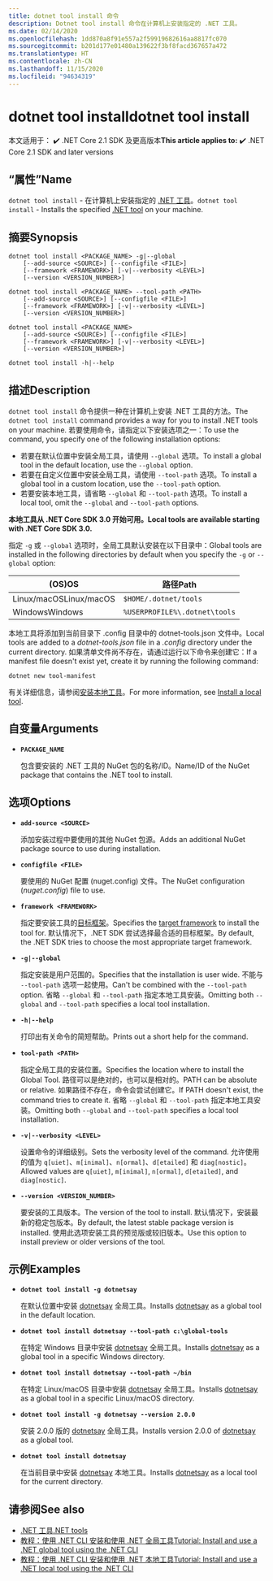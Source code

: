 ```yaml
---
title: dotnet tool install 命令
description: Dotnet tool install 命令在计算机上安装指定的 .NET 工具。
ms.date: 02/14/2020
ms.openlocfilehash: 1dd870a8f91e557a2f59919682616aa8817fc070
ms.sourcegitcommit: b201d177e01480a139622f3bf8facd367657a472
ms.translationtype: HT
ms.contentlocale: zh-CN
ms.lasthandoff: 11/15/2020
ms.locfileid: "94634319"
---
```

# <a name="dotnet-tool-install"></a><span data-ttu-id="861e6-103">dotnet tool install</span><span class="sxs-lookup"><span data-stu-id="861e6-103">dotnet tool install</span></span>

<span data-ttu-id="861e6-104">本文适用于： ✔️ .NET Core 2.1 SDK 及更高版本</span><span class="sxs-lookup"><span data-stu-id="861e6-104">**This article applies to:** ✔️ .NET Core 2.1 SDK and later versions</span></span>

## <a name="name"></a><span data-ttu-id="861e6-105">“属性”</span><span class="sxs-lookup"><span data-stu-id="861e6-105">Name</span></span>

<span data-ttu-id="861e6-106">`dotnet tool install` - 在计算机上安装指定的 [.NET 工具](global-tools.md)。</span><span class="sxs-lookup"><span data-stu-id="861e6-106">`dotnet tool install` - Installs the specified [.NET tool](global-tools.md) on your machine.</span></span>

## <a name="synopsis"></a><span data-ttu-id="861e6-107">摘要</span><span class="sxs-lookup"><span data-stu-id="861e6-107">Synopsis</span></span>

```dotnetcli
dotnet tool install <PACKAGE_NAME> -g|--global
    [--add-source <SOURCE>] [--configfile <FILE>]
    [--framework <FRAMEWORK>] [-v|--verbosity <LEVEL>]
    [--version <VERSION_NUMBER>]

dotnet tool install <PACKAGE_NAME> --tool-path <PATH>
    [--add-source <SOURCE>] [--configfile <FILE>]
    [--framework <FRAMEWORK>] [-v|--verbosity <LEVEL>]
    [--version <VERSION_NUMBER>]

dotnet tool install <PACKAGE_NAME>
    [--add-source <SOURCE>] [--configfile <FILE>]
    [--framework <FRAMEWORK>] [-v|--verbosity <LEVEL>]
    [--version <VERSION_NUMBER>]

dotnet tool install -h|--help
```

## <a name="description"></a><span data-ttu-id="861e6-108">描述</span><span class="sxs-lookup"><span data-stu-id="861e6-108">Description</span></span>

<span data-ttu-id="861e6-109">`dotnet tool install` 命令提供一种在计算机上安装 .NET 工具的方法。</span><span class="sxs-lookup"><span data-stu-id="861e6-109">The `dotnet tool install` command provides a way for you to install .NET tools on your machine.</span></span> <span data-ttu-id="861e6-110">若要使用命令，请指定以下安装选项之一：</span><span class="sxs-lookup"><span data-stu-id="861e6-110">To use the command, you specify one of the following installation options:</span></span>

* <span data-ttu-id="861e6-111">若要在默认位置中安装全局工具，请使用 `--global` 选项。</span><span class="sxs-lookup"><span data-stu-id="861e6-111">To install a global tool in the default location, use the `--global` option.</span></span>
* <span data-ttu-id="861e6-112">若要在自定义位置中安装全局工具，请使用 `--tool-path` 选项。</span><span class="sxs-lookup"><span data-stu-id="861e6-112">To install a global tool in a custom location,  use the `--tool-path` option.</span></span>
* <span data-ttu-id="861e6-113">若要安装本地工具，请省略 `--global` 和 `--tool-path` 选项。</span><span class="sxs-lookup"><span data-stu-id="861e6-113">To install a local tool, omit the `--global` and `--tool-path` options.</span></span>

<span data-ttu-id="861e6-114">**本地工具从 .NET Core SDK 3.0 开始可用。**</span><span class="sxs-lookup"><span data-stu-id="861e6-114">**Local tools are available starting with .NET Core SDK 3.0.**</span></span>

<span data-ttu-id="861e6-115">指定 `-g` 或 `--global` 选项时，全局工具默认安装在以下目录中：</span><span class="sxs-lookup"><span data-stu-id="861e6-115">Global tools are installed in the following directories by default when you specify the `-g` or `--global` option:</span></span>

| <span data-ttu-id="861e6-116">(OS)</span><span class="sxs-lookup"><span data-stu-id="861e6-116">OS</span></span>          | <span data-ttu-id="861e6-117">路径</span><span class="sxs-lookup"><span data-stu-id="861e6-117">Path</span></span>                          |
|-------------|-------------------------------|
| <span data-ttu-id="861e6-118">Linux/macOS</span><span class="sxs-lookup"><span data-stu-id="861e6-118">Linux/macOS</span></span> | `$HOME/.dotnet/tools`         |
| <span data-ttu-id="861e6-119">Windows</span><span class="sxs-lookup"><span data-stu-id="861e6-119">Windows</span></span>     | `%USERPROFILE%\.dotnet\tools` |

<span data-ttu-id="861e6-120">本地工具将添加到当前目录下 .config 目录中的 dotnet-tools.json 文件中。</span><span class="sxs-lookup"><span data-stu-id="861e6-120">Local tools are added to a *dotnet-tools.json* file in a *.config* directory under the current directory.</span></span> <span data-ttu-id="861e6-121">如果清单文件尚不存在，请通过运行以下命令来创建它：</span><span class="sxs-lookup"><span data-stu-id="861e6-121">If a manifest file doesn't exist yet, create it by running the following command:</span></span>

```dotnetcli
dotnet new tool-manifest
```

<span data-ttu-id="861e6-122">有关详细信息，请参阅[安装本地工具](global-tools.md#install-a-local-tool)。</span><span class="sxs-lookup"><span data-stu-id="861e6-122">For more information, see [Install a local tool](global-tools.md#install-a-local-tool).</span></span>

## <a name="arguments"></a><span data-ttu-id="861e6-123">自变量</span><span class="sxs-lookup"><span data-stu-id="861e6-123">Arguments</span></span>

- **`PACKAGE_NAME`**

  <span data-ttu-id="861e6-124">包含要安装的 .NET 工具的 NuGet 包的名称/ID。</span><span class="sxs-lookup"><span data-stu-id="861e6-124">Name/ID of the NuGet package that contains the .NET tool to install.</span></span>

## <a name="options"></a><span data-ttu-id="861e6-125">选项</span><span class="sxs-lookup"><span data-stu-id="861e6-125">Options</span></span>

- **`add-source <SOURCE>`**

  <span data-ttu-id="861e6-126">添加安装过程中要使用的其他 NuGet 包源。</span><span class="sxs-lookup"><span data-stu-id="861e6-126">Adds an additional NuGet package source to use during installation.</span></span>

- **`configfile <FILE>`**

  <span data-ttu-id="861e6-127">要使用的 NuGet 配置 (nuget.config) 文件。</span><span class="sxs-lookup"><span data-stu-id="861e6-127">The NuGet configuration (*nuget.config*) file to use.</span></span>

- **`framework <FRAMEWORK>`**

  <span data-ttu-id="861e6-128">指定要安装工具的[目标框架](../../standard/frameworks.md)。</span><span class="sxs-lookup"><span data-stu-id="861e6-128">Specifies the [target framework](../../standard/frameworks.md) to install the tool for.</span></span> <span data-ttu-id="861e6-129">默认情况下，.NET SDK 尝试选择最合适的目标框架。</span><span class="sxs-lookup"><span data-stu-id="861e6-129">By default, the .NET SDK tries to choose the most appropriate target framework.</span></span>

- **`-g|--global`**

  <span data-ttu-id="861e6-130">指定安装是用户范围的。</span><span class="sxs-lookup"><span data-stu-id="861e6-130">Specifies that the installation is user wide.</span></span> <span data-ttu-id="861e6-131">不能与 `--tool-path` 选项一起使用。</span><span class="sxs-lookup"><span data-stu-id="861e6-131">Can't be combined with the `--tool-path` option.</span></span> <span data-ttu-id="861e6-132">省略 `--global` 和 `--tool-path` 指定本地工具安装。</span><span class="sxs-lookup"><span data-stu-id="861e6-132">Omitting both `--global` and `--tool-path` specifies a local tool installation.</span></span>

- **`-h|--help`**

  <span data-ttu-id="861e6-133">打印出有关命令的简短帮助。</span><span class="sxs-lookup"><span data-stu-id="861e6-133">Prints out a short help for the command.</span></span>

- **`tool-path <PATH>`**

  <span data-ttu-id="861e6-134">指定全局工具的安装位置。</span><span class="sxs-lookup"><span data-stu-id="861e6-134">Specifies the location where to install the Global Tool.</span></span> <span data-ttu-id="861e6-135">路径可以是绝对的，也可以是相对的。</span><span class="sxs-lookup"><span data-stu-id="861e6-135">PATH can be absolute or relative.</span></span> <span data-ttu-id="861e6-136">如果路径不存在，命令会尝试创建它。</span><span class="sxs-lookup"><span data-stu-id="861e6-136">If PATH doesn't exist, the command tries to create it.</span></span> <span data-ttu-id="861e6-137">省略 `--global` 和 `--tool-path` 指定本地工具安装。</span><span class="sxs-lookup"><span data-stu-id="861e6-137">Omitting both `--global` and `--tool-path` specifies a local tool installation.</span></span>

- **`-v|--verbosity <LEVEL>`**

  <span data-ttu-id="861e6-138">设置命令的详细级别。</span><span class="sxs-lookup"><span data-stu-id="861e6-138">Sets the verbosity level of the command.</span></span> <span data-ttu-id="861e6-139">允许使用的值为 `q[uiet]`、`m[inimal]`、`n[ormal]`、`d[etailed]` 和 `diag[nostic]`。</span><span class="sxs-lookup"><span data-stu-id="861e6-139">Allowed values are `q[uiet]`, `m[inimal]`, `n[ormal]`, `d[etailed]`, and `diag[nostic]`.</span></span>

- **`--version <VERSION_NUMBER>`**

  <span data-ttu-id="861e6-140">要安装的工具版本。</span><span class="sxs-lookup"><span data-stu-id="861e6-140">The version of the tool to install.</span></span> <span data-ttu-id="861e6-141">默认情况下，安装最新的稳定包版本。</span><span class="sxs-lookup"><span data-stu-id="861e6-141">By default, the latest stable package version is installed.</span></span> <span data-ttu-id="861e6-142">使用此选项安装工具的预览版或较旧版本。</span><span class="sxs-lookup"><span data-stu-id="861e6-142">Use this option to install preview or older versions of the tool.</span></span>

## <a name="examples"></a><span data-ttu-id="861e6-143">示例</span><span class="sxs-lookup"><span data-stu-id="861e6-143">Examples</span></span>

- **`dotnet tool install -g dotnetsay`**

  <span data-ttu-id="861e6-144">在默认位置中安装 [dotnetsay](https://www.nuget.org/packages/dotnetsay/) 全局工具。</span><span class="sxs-lookup"><span data-stu-id="861e6-144">Installs [dotnetsay](https://www.nuget.org/packages/dotnetsay/) as a global tool in the default location.</span></span>

- **`dotnet tool install dotnetsay --tool-path c:\global-tools`**

  <span data-ttu-id="861e6-145">在特定 Windows 目录中安装 [dotnetsay](https://www.nuget.org/packages/dotnetsay/) 全局工具。</span><span class="sxs-lookup"><span data-stu-id="861e6-145">Installs [dotnetsay](https://www.nuget.org/packages/dotnetsay/) as a global tool in a specific Windows directory.</span></span>

- **`dotnet tool install dotnetsay --tool-path ~/bin`**

  <span data-ttu-id="861e6-146">在特定 Linux/macOS 目录中安装 [dotnetsay](https://www.nuget.org/packages/dotnetsay/) 全局工具。</span><span class="sxs-lookup"><span data-stu-id="861e6-146">Installs [dotnetsay](https://www.nuget.org/packages/dotnetsay/) as a global tool in a specific Linux/macOS directory.</span></span>

- **`dotnet tool install -g dotnetsay --version 2.0.0`**

  <span data-ttu-id="861e6-147">安装 2.0.0 版的 [dotnetsay](https://www.nuget.org/packages/dotnetsay/) 全局工具。</span><span class="sxs-lookup"><span data-stu-id="861e6-147">Installs version 2.0.0 of [dotnetsay](https://www.nuget.org/packages/dotnetsay/) as a global tool.</span></span>

- **`dotnet tool install dotnetsay`**

  <span data-ttu-id="861e6-148">在当前目录中安装 [dotnetsay](https://www.nuget.org/packages/dotnetsay/) 本地工具。</span><span class="sxs-lookup"><span data-stu-id="861e6-148">Installs [dotnetsay](https://www.nuget.org/packages/dotnetsay/) as a local tool for the current directory.</span></span>

## <a name="see-also"></a><span data-ttu-id="861e6-149">请参阅</span><span class="sxs-lookup"><span data-stu-id="861e6-149">See also</span></span>

- [<span data-ttu-id="861e6-150">.NET 工具</span><span class="sxs-lookup"><span data-stu-id="861e6-150">.NET tools</span></span>](global-tools.md)
- [<span data-ttu-id="861e6-151">教程：使用 .NET CLI 安装和使用 .NET 全局工具</span><span class="sxs-lookup"><span data-stu-id="861e6-151">Tutorial: Install and use a .NET global tool using the .NET CLI</span></span>](global-tools-how-to-use.md)
- [<span data-ttu-id="861e6-152">教程：使用 .NET CLI 安装和使用 .NET 本地工具</span><span class="sxs-lookup"><span data-stu-id="861e6-152">Tutorial: Install and use a .NET local tool using the .NET CLI</span></span>](local-tools-how-to-use.md)
